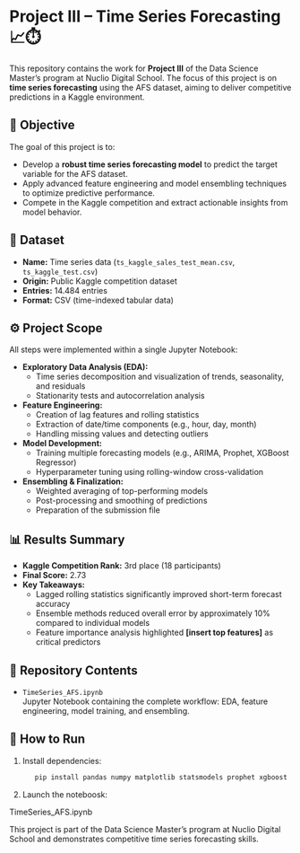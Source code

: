 # Project III – Time Series Forecasting 📈⏱️

This repository contains the work for **Project III** of the Data Science Master’s program at Nuclio Digital School. The focus of this project is on **time series forecasting** using the AFS dataset, aiming to deliver competitive predictions in a Kaggle environment.

## 🎯 Objective

The goal of this project is to:
- Develop a **robust time series forecasting model** to predict the target variable for the AFS dataset.
- Apply advanced feature engineering and model ensembling techniques to optimize predictive performance.
- Compete in the Kaggle competition and extract actionable insights from model behavior.

## 📂 Dataset

- **Name:** Time series data (`ts_kaggle_sales_test_mean.csv`, `ts_kaggle_test.csv`)
- **Origin:** Public Kaggle competition dataset
- **Entries:** 14.484 entries
- **Format:** CSV (time-indexed tabular data)

## ⚙️ Project Scope

All steps were implemented within a single Jupyter Notebook:

- **Exploratory Data Analysis (EDA):**
  - Time series decomposition and visualization of trends, seasonality, and residuals
  - Stationarity tests and autocorrelation analysis
- **Feature Engineering:**
  - Creation of lag features and rolling statistics
  - Extraction of date/time components (e.g., hour, day, month)
  - Handling missing values and detecting outliers
- **Model Development:**
  - Training multiple forecasting models (e.g., ARIMA, Prophet, XGBoost Regressor)
  - Hyperparameter tuning using rolling-window cross-validation
- **Ensembling & Finalization:**
  - Weighted averaging of top-performing models
  - Post-processing and smoothing of predictions
  - Preparation of the submission file

## 📊 Results Summary

- **Kaggle Competition Rank:** 3rd place (18 participants) 
- **Final Score:** 2.73
- **Key Takeaways:**
  - Lagged rolling statistics significantly improved short-term forecast accuracy
  - Ensemble methods reduced overall error by approximately 10% compared to individual models
  - Feature importance analysis highlighted **[insert top features]** as critical predictors

## 📄 Repository Contents

- `TimeSeries_AFS.ipynb`  
  Jupyter Notebook containing the complete workflow: EDA, feature engineering, model training, and ensembling.


## 🚀 How to Run

1. Install dependencies:  
   ```bash
      pip install pandas numpy matplotlib statsmodels prophet xgboost


2. Launch the noteboosk:
   
TimeSeries_AFS.ipynb

This project is part of the Data Science Master’s program at Nuclio Digital School and demonstrates competitive time series forecasting skills.

